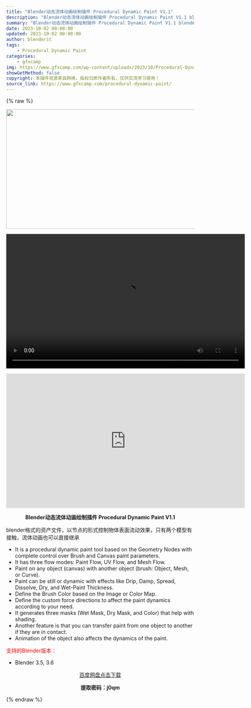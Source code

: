 ```yaml
---
title: "Blender动态流体动画绘制插件 Procedural Dynamic Paint V1.1"
description: "Blender动态流体动画绘制插件 Procedural Dynamic Paint V1.1 blender格式的资产文件，以节点的形式控制物体表面流动效果，只有两个模型有接触，流体动画也可以直接继..."
summary: "Blender动态流体动画绘制插件 Procedural Dynamic Paint V1.1 blender格式的资产文件，以节点的形式控制物体表面流动效果，只有两个模型有接触，流体动画也可以直接继..."
date: 2023-10-02 00:00:00
updated: 2023-10-02 00:00:00
author: blenderit
tags: 
    - Procedural Dynamic Paint
categories:
    - gfxcamp
img: https://www.gfxcamp.com/wp-content/uploads/2023/10/Procedural-Dynamic-Paint.jpg
showGetMethod: false
copyright: 本插件资源来自网络，版权归原作者所有，仅供交流学习使用！
source_link: https://www.gfxcamp.com/procedural-dynamic-paint/
---
```


{% raw %}
<div><p><img decoding="async" class="aligncenter size-full wp-image-115305" src="https://www.gfxcamp.com/wp-content/uploads/2023/10/Procedural-Dynamic-Paint.jpg" data-src="https://www.gfxcamp.com/wp-content/uploads/2023/10/Procedural-Dynamic-Paint.jpg" alt="" width="640" height="320"><br>
</p><center><div style="width: 640px;" class="wp-video"><!--[if lt IE 9]><script>document.createElement('video');</script><![endif]-->
<video class="wp-video-shortcode" id="video-115351-1" width="640" height="360" preload="true" controls="controls"><source type="video/mp4" src="http://cloud.video.taobao.com/play/u/null/p/1/e/6/t/1/430397834191.mp4?_=1"></source><a href="http://cloud.video.taobao.com/play/u/null/p/1/e/6/t/1/430397834191.mp4">http://cloud.video.taobao.com/play/u/null/p/1/e/6/t/1/430397834191.mp4</a></video></div></center><p style="text-align: center;"><iframe loading="lazy" src="https://player.youku.com/embed/XNjA3MDgzNDAwOA==" width="640" height="360" frameborder="0" allowfullscreen="allowfullscreen" data-mce-fragment="1"></iframe></p><p style="text-align: center;"><strong>Blender动态流体动画绘制插件 Procedural Dynamic Paint V1.1</strong></p><p>blender格式的资产文件，以节点的形式控制物体表面流动效果，只有两个模型有接触，流体动画也可以直接继承</p><ul>
<li>It is a procedural dynamic paint tool based on the Geometry Nodes with complete control over Brush and Canvas paint parameters.</li>
<li>It has three flow modes: Paint Flow, UV Flow, and Mesh Flow.</li>
<li>Paint on any object (canvas) with another object (brush: Object, Mesh, or Curve).</li>
<li>Paint can be still or dynamic with effects like Drip, Damp, Spread, Dissolve, Dry, and Wet-Paint Thickness.</li>
<li>Define the Brush Color based on the Image or Color Map.</li>
<li>Define the custom force directions to affect the paint dynamics according to your need.</li>
<li>It generates three masks (Wet Mask, Dry Mask, and Color) that help with shading.</li>
<li>Another feature is that you can transfer paint from one object to another if they are in contact.</li>
<li>Animation of the object also affects the dynamics of the paint.</li>
</ul><p style="text-align: left;"><span style="color: #ff0000;">支持的Blender版本：</span></p><ul>
<li style="text-align: left;">Blender 3.5, 3.6</li>
</ul><p style="text-align: center;"><a class="maxbutton-3 maxbutton maxbutton-baidu" target="_blank" rel="noopener" href="https://pan.baidu.com/s/153IOzQ8GvrlXm8FDUW4Mhg?pwd=j0qm"><span class="mb-text">百度网盘点击下载</span></a></p><p style="text-align: center;"><strong>提取密码：j0qm</strong></p></div>
<div style="display: none">gfxcamp</div>
{% endraw %}